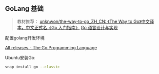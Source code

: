 ## GoLang 基础

> 教材推荐： 
> [unknwon/the-way-to-go_ZH_CN: 《The Way to Go》中文译本，中文正式名《Go 入门指南》](https://github.com/Unknwon/the-way-to-go_ZH_CN)
> [Go 语言设计与实现 ](https://draveness.me/golang)



配置golang开发环境

[All releases - The Go Programming Language](https://go.dev/dl/)

Ubuntu安装Go:

```bash
snap install go --classic
```

